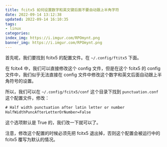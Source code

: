```yaml
---
title: fcitx5 如何设置数字和英文键后面不要自动跟上半角字符
date: 2022-09-14 13:12:38
updated: 2022-09-14 16:10:35
tags:
- linux
categories:
index_img: https://i.imgur.com/RPOmynt.png
banner_img: https://i.imgur.com/RPOmynt.png
---
```


首先呢，我们要找到 fcitx5 的配置文件。在 `~/.config/ftitx5` 下面。

在 fcitx4 中，我们可以直接修改这个 config 文件，但是在这个 fcitx5 的 config 文件中，我们似乎无法直接在 config 文件中修改这个数字和英文后面自动跟上半角符号的设置。

所以，我们可以在 `~/.config/fcitx5/conf` 这个目录下找到 `punctuation.conf` 这个配置文件，修改：

```txt
# Half width punctuation after latin letter or number
HalfWidthPuncAfterLetterOrNumber=False
```

这个选项默认是 True 的，我们改一下就可以了。

注意，修改这个配置的时候必须先把 fcitx5 退出掉，否则这个配置会被运行中的 fcitx5 覆写为默认的情况。
